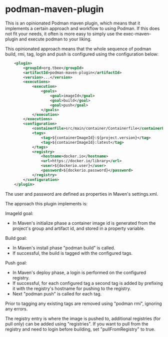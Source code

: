 # podman-maven-plugin

This is an opinionated Podman maven plugin, which means that it implements a certain approach and workflow to using Podman.
If this does not fit your needs, it often is more easy to simply use the exec-maven-plugin and execute podman to your liking.

This opinionated approach means that the whole sequence of podman build, rmi, tag, login and push is configured using the configuration below:


```xml
	<plugin>
		<groupId>org.tbee</groupId>
		<artifactId>podman-maven-plugin</artifactId>
		<version>...</version>				
		<executions>
			<execution>
				<goals>
					<goal>imageId</goal>
					<goal>build</goal>
					<goal>push</goal>
				</goals>
			</execution>
		</executions>
		<configuration>
			<containerFile>src/main/container/Containerfile</containerFile>
			<tags>
				<tag>${containerImageId}:${project.version}</tag>
				<tag>${containerImageId}:latest</tag>
			</tags>
			<registry>
				<hostname>docker.io</hostname>					
				<url>https://docker.io/library</url>					
				<user>${dockerio.user}</user>
				<password>${dockerio.password}</password>
			</registry>
		</configuration>
	</plugin>
```

The user and password are defined as properties in Maven's settings.xml. 

The approach this plugin implements is:

ImageId goal:
* In Maven's initialize phase a container image id is generated from the project's group and artifact id, and stored in a property variable.

Build goal:
* In Maven's install phase "podman build" is called.
* If successful, the build is tagged with the configured tags.

Push goal:
* In Maven's deploy phase, a login is performed on the configured registry.
* If successful, for each configured tag a second tag is added by prefixing it with the registry's hostname for pushing to the registry.
* Next "podman push" is called for each tag.

Prior to tagging any existing tags are removed using "podman rmi", ignoring any errors.

The registry entry is where the image is pushed to, additional registries (for pull only) can be added using "registries". If you want to pull from the registry and need to login before building, set "pullFromRegistry" to true.